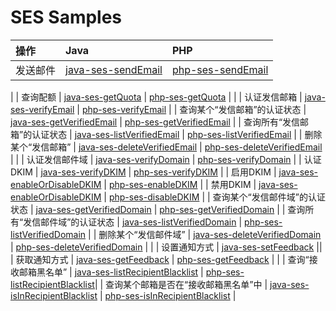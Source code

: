 # SES Samples

| 操作 | Java | PHP |
| :-- | :-- | :-- |
| 发送邮件 | [java-ses-sendEmail](./java-ses-sendEmail) | [php-ses-sendEmail](./php-ses-sendEmail) |
|
| 查询配额 | [java-ses-getQuota](./java-ses-getQuota) | [php-ses-getQuota](./php-ses-getQuota) |
|
| 认证发信邮箱 | [java-ses-verifyEmail](./java-ses-verifyEmail) | [php-ses-verifyEmail](./php-ses-verifyEmail) |
| 查询某个“发信邮箱”的认证状态 | [java-ses-getVerifiedEmail](./java-ses-getVerifiedEmail) | [php-ses-getVerifiedEmail](./php-ses-getVerifiedEmail) |
| 查询所有“发信邮箱”的认证状态 | [java-ses-listVerifiedEmail](./java-ses-listVerifiedEmail) | [php-ses-listVerifiedEmail](./php-ses-listVerifiedEmail) |
| 删除某个“发信邮箱” | [java-ses-deleteVerifiedEmail](./java-ses-deleteVerifiedEmail) | [php-ses-deleteVerifiedEmail](./php-ses-deleteVerifiedEmail) |
|
| 认证发信邮件域 | [java-ses-verifyDomain](./java-ses-verifyDomain) | [php-ses-verifyDomain](./php-ses-verifyDomain) |
| 认证DKIM | [java-ses-verifyDKIM](./java-ses-verifyDKIM) | [php-ses-verifyDKIM](./php-ses-verifyDKIM) |
| 启用DKIM | [java-ses-enableOrDisableDKIM](./java-ses-enableOrDisableDKIM) | [php-ses-enableDKIM](./php-ses-enableDKIM) |
| 禁用DKIM | [java-ses-enableOrDisableDKIM](./java-ses-enableOrDisableDKIM) | [php-ses-disableDKIM](./php-ses-disableDKIM) |
| 查询某个“发信邮件域”的认证状态 | [java-ses-getVerifiedDomain](./java-ses-getVerifiedDomain) | [php-ses-getVerifiedDomain](./php-ses-getVerifiedDomain) |
| 查询所有“发信邮件域”的认证状态 | [java-ses-listVerifiedDomain](./java-ses-listVerifiedDomain) | [php-ses-listVerifiedDomain](./php-ses-listVerifiedDomain) |
| 删除某个“发信邮件域” | [java-ses-deleteVerifiedDomain](./java-ses-deleteVerifiedDomain) | [php-ses-deleteVerifiedDomain](./php-ses-deleteVerifiedDomain) |
|
| 设置通知方式 | [java-ses-setFeedback](./java-ses-setFeedback) ||
| 获取通知方式 | [java-ses-getFeedback](./java-ses-getFeedback) | [php-ses-getFeedback](./php-ses-getFeedback) |
|
| 查询“接收邮箱黑名单” | [java-ses-listRecipientBlacklist](./java-ses-listRecipientBlacklist) | [php-ses-listRecipientBlacklist](./php-ses-listRecipientBlacklist)|
| 查询某个邮箱是否在“接收邮箱黑名单”中 | [java-ses-isInRecipientBlacklist](./java-ses-isInRecipientBlacklist) | [php-ses-isInRecipientBlacklist](./php-ses-isInRecipientBlacklist) |